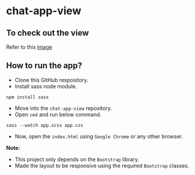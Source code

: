 # chat-app-view

## To check out the view
Refer to this [image](chat-app-view.JPG)

## How to run the app?
* Clone this GitHub respository.
* Install sass node module.
```
npm install sass
```
* Move into the `chat-app-view` repository.
* Open `cmd` and run below command.
```
sass --watch app.scss app.css
```
* Now, open the `index.html` using `Google Chrome` or any other browser.

<strong>Note:</strong>
* This project only depends on the `Bootstrap` library.
* Made the layout to be responsive using the required `Bootstrap` classes. 

